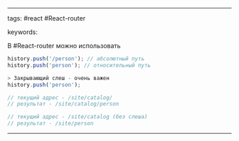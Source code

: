 ____

tags: #react #React-router 

keywords:

В #React-router можно использовать 

~~~jsx
history.push('/person'); // абсолютный путь
history.push('person'); // относительный путь

> Закрывающий слеш - очень важен
history.push('person');

// текущий адрес - /site/catalog/
// результат - /site/catalog/person

// текущий адрес - /site/catalog (без слеша)
// результат - /site/person
~~~



_____

